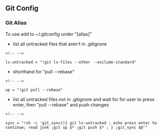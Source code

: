 ## Git Config

### Git Alias

To use add to \~/.gitconfig under "\[alias\]"

-   list all untracked files that aren't in .gitignore

```{=html}
<!-- -->
```
    ls-untracked = "!git ls-files --other --exclude-standard"

-   shorthand for "pull --rebase"

```{=html}
<!-- -->
```
    up = "!git pull --rebase"

-   list all untracked files not in .gitignore and wait for for user to
    press enter, then "pull --rebase" and push changes

```{=html}
<!-- -->
```
    sync = "!sh -c 'git_sync(){ git ls-untracked ; echo press enter to continue; read junk ;git up $* ;git push $* ; } ;git_sync $@'"
